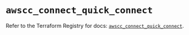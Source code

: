 # `awscc_connect_quick_connect`

Refer to the Terraform Registry for docs: [`awscc_connect_quick_connect`](https://registry.terraform.io/providers/hashicorp/awscc/0.70.0/docs/resources/connect_quick_connect).
